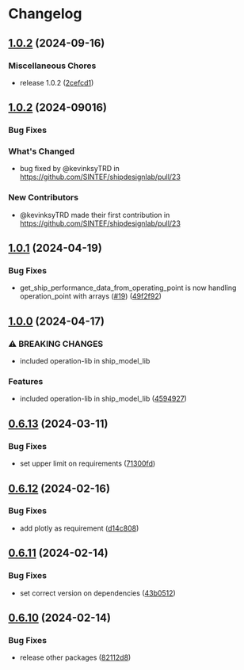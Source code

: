 # Changelog

## [1.0.2](https://github.com/SINTEF/shipdesignlab/compare/ship_model_lib-v1.0.2...ship_model_lib-v1.0.2) (2024-09-16)


### Miscellaneous Chores

* release 1.0.2 ([2cefcd1](https://github.com/SINTEF/shipdesignlab/commit/2cefcd1c0f4ac5abf6a7311dcf4335aa71051d0b))

## [1.0.2](https://github.com/SINTEF/shipdesignlab/compare/ship_model_lib-v1.0.1...ship_model_lib-v1.0.2) (2024-09016)

### Bug Fixes

### What's Changed

- bug fixed by @kevinksyTRD in https://github.com/SINTEF/shipdesignlab/pull/23

### New Contributors

- @kevinksyTRD made their first contribution in https://github.com/SINTEF/shipdesignlab/pull/23

## [1.0.1](https://github.com/SINTEF/shipdesignlab/compare/ship_model_lib-v1.0.0...ship_model_lib-v1.0.1) (2024-04-19)

### Bug Fixes

- get_ship_performance_data_from_operating_point is now handling operation_point with arrays ([#19](https://github.com/SINTEF/shipdesignlab/issues/19)) ([49f2f92](https://github.com/SINTEF/shipdesignlab/commit/49f2f92320effb6beec5128b46cc0ea751aebcc2))

## [1.0.0](https://github.com/SINTEF/shipdesignlab/compare/ship_model_lib-v0.6.13...ship_model_lib-v1.0.0) (2024-04-17)

### ⚠ BREAKING CHANGES

- included operation-lib in ship_model_lib

### Features

- included operation-lib in ship_model_lib ([4594927](https://github.com/SINTEF/shipdesignlab/commit/4594927a1334c7b00e03b84f37f92a0d88cdf502))

## [0.6.13](https://github.com/SINTEF/shipdesignlab/compare/ship_model_lib-v0.6.12...ship_model_lib-v0.6.13) (2024-03-11)

### Bug Fixes

- set upper limit on requirements ([71300fd](https://github.com/SINTEF/shipdesignlab/commit/71300fd28cb4c4b81d5073ef307631567e6589ba))

## [0.6.12](https://github.com/SINTEF/shipdesignlab/compare/ship_model_lib-v0.6.11...ship_model_lib-v0.6.12) (2024-02-16)

### Bug Fixes

- add plotly as requirement ([d14c808](https://github.com/SINTEF/shipdesignlab/commit/d14c808d39df093511cac3e9d4d1342daee44bfa))

## [0.6.11](https://github.com/SINTEF/shipdesignlab/compare/ship_model_lib-v0.6.10...ship_model_lib-v0.6.11) (2024-02-14)

### Bug Fixes

- set correct version on dependencies ([43b0512](https://github.com/SINTEF/shipdesignlab/commit/43b05129b6ef0201344168adb6b1ae02f82e0dd8))

## [0.6.10](https://github.com/SINTEF/shipdesignlab/compare/ship_model_lib-v0.6.9...ship_model_lib-v0.6.10) (2024-02-14)

### Bug Fixes

- release other packages ([82112d8](https://github.com/SINTEF/shipdesignlab/commit/82112d885c012ca4500a52bc58b6fcd9bd8be313))
